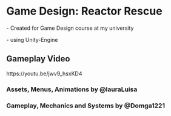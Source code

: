 <h1>Game Design: Reactor Rescue</h1>
<p>- Created for Game Design course at my university</p>
<p>- using Unity-Engine</p>

<h2>Gameplay Video</h2>
<p>https://youtu.be/jwv9_hsxKD4</p>

<h3>Assets, Menus, Animations by @lauraLuisa </h3>
<h3>Gameplay, Mechanics and Systems by @Domga1221 </h3>
